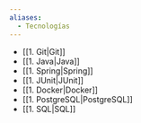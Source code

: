 ```yaml
---
aliases:
  - Tecnologías
---
```

- [[1. Git|Git]]
- [[1. Java|Java]]
- [[1. Spring|Spring]]
- [[1. JUnit|JUnit]]
- [[1. Docker|Docker]]
- [[1. PostgreSQL|PostgreSQL]]
- [[1. SQL|SQL]]

